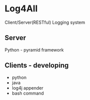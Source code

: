Log4All
=======

Client/Server(RESTful) Logging system

Server
------
Python - pyramid framework

Clients - developing
--------------------
* python
* java
* log4j appender
* bash command
